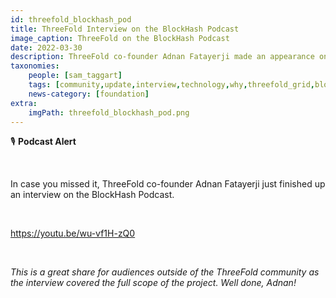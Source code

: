 ```yaml
---
id: threefold_blockhash_pod
title: ThreeFold Interview on the BlockHash Podcast
image_caption: ThreeFold on the BlockHash Podcast
date: 2022-03-30
description: ThreeFold co-founder Adnan Fatayerji made an appearance on the BlockHash Podcast!
taxonomies:
    people: [sam_taggart]
    tags: [community,update,interview,technology,why,threefold_grid,blockchain]
    news-category: [foundation]
extra:
    imgPath: threefold_blockhash_pod.png
---
```


🎙 **Podcast Alert**

<br/>

In case you missed it, ThreeFold co-founder Adnan Fatayerji just finished up an interview on the BlockHash Podcast.

<br/>

https://youtu.be/wu-vf1H-zQ0

<br/>

*This is a great share for audiences outside of the ThreeFold community as the interview covered the full scope of the project. Well done, Adnan!*